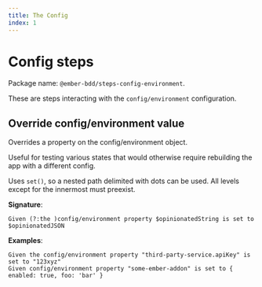 ```yaml
---
title: The Config
index: 1
---
```


Config steps
============

Package name: `@ember-bdd/steps-config-environment`.

These are steps interacting with the `config/environment` configuration.



Override config/environment value
---------------------------------

Overrides a property on the config/environment object.

Useful for testing various states that would otherwise require rebuilding the app with a different config.

Uses `set()`, so a nested path delimited with dots can be used. All levels except for the innermost must preexist.

**Signature**: 

```feature
Given (?:the )config/environment property $opinionatedString is set to $opinionatedJSON
```

**Examples**:

```feature
Given the config/environment property "third-party-service.apiKey" is set to "123xyz"
Given config/environment property "some-ember-addon" is set to { enabled: true, foo: 'bar' }
```
